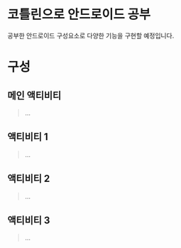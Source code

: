 # 코틀린으로 안드로이드 공부
공부한 안드로이드 구성요소로 다양한 기능을 구현할 예정입니다.

# 구성

## 메인 액티비티
>...

## 액티비티 1
>...

## 액티비티 2
>...

## 액티비티 3
>...
